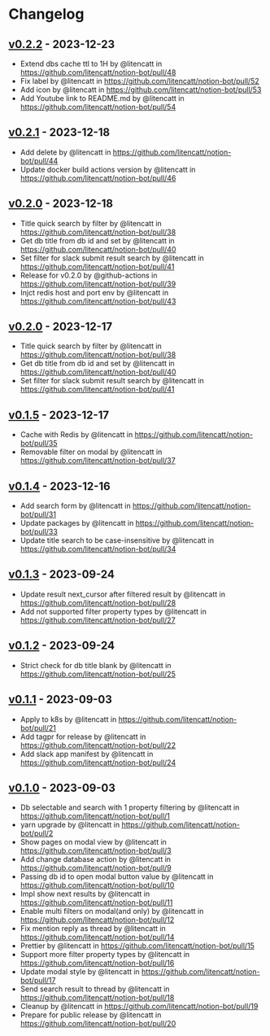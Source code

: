 # Changelog

## [v0.2.2](https://github.com/litencatt/notion-bot/compare/v0.2.1...v0.2.2) - 2023-12-23
- Extend dbs cache ttl to 1H by @litencatt in https://github.com/litencatt/notion-bot/pull/48
- Fix label by @litencatt in https://github.com/litencatt/notion-bot/pull/52
- Add icon by @litencatt in https://github.com/litencatt/notion-bot/pull/53
- Add Youtube link to README.md by @litencatt in https://github.com/litencatt/notion-bot/pull/54

## [v0.2.1](https://github.com/litencatt/notion-bot/compare/v0.2.0...v0.2.1) - 2023-12-18
- Add delete by @litencatt in https://github.com/litencatt/notion-bot/pull/44
- Update docker build actions version by @litencatt in https://github.com/litencatt/notion-bot/pull/46

## [v0.2.0](https://github.com/litencatt/notion-bot/compare/v0.1.5...v0.2.0) - 2023-12-18
- Title quick search by filter by @litencatt in https://github.com/litencatt/notion-bot/pull/38
- Get db title from db id and set by @litencatt in https://github.com/litencatt/notion-bot/pull/40
- Set filter for slack submit result search by @litencatt in https://github.com/litencatt/notion-bot/pull/41
- Release for v0.2.0 by @github-actions in https://github.com/litencatt/notion-bot/pull/39
- Injct redis host and port env by @litencatt in https://github.com/litencatt/notion-bot/pull/43

## [v0.2.0](https://github.com/litencatt/notion-bot/compare/v0.1.5...v0.2.0) - 2023-12-17
- Title quick search by filter by @litencatt in https://github.com/litencatt/notion-bot/pull/38
- Get db title from db id and set by @litencatt in https://github.com/litencatt/notion-bot/pull/40
- Set filter for slack submit result search by @litencatt in https://github.com/litencatt/notion-bot/pull/41

## [v0.1.5](https://github.com/litencatt/notion-bot/compare/v0.1.4...v0.1.5) - 2023-12-17
- Cache with Redis by @litencatt in https://github.com/litencatt/notion-bot/pull/35
- Removable filter on modal by @litencatt in https://github.com/litencatt/notion-bot/pull/37

## [v0.1.4](https://github.com/litencatt/notion-bot/compare/v0.1.3...v0.1.4) - 2023-12-16
- Add search form by @litencatt in https://github.com/litencatt/notion-bot/pull/31
- Update packages by @litencatt in https://github.com/litencatt/notion-bot/pull/33
- Update title search to be case-insensitive by @litencatt in https://github.com/litencatt/notion-bot/pull/34

## [v0.1.3](https://github.com/litencatt/notion-bot/compare/v0.1.2...v0.1.3) - 2023-09-24
- Update result next_cursor after filtered result by @litencatt in https://github.com/litencatt/notion-bot/pull/28
- Add not supported filter property types by @litencatt in https://github.com/litencatt/notion-bot/pull/27

## [v0.1.2](https://github.com/litencatt/notion-bot/compare/v0.1.1...v0.1.2) - 2023-09-24
- Strict check for db title blank by @litencatt in https://github.com/litencatt/notion-bot/pull/25

## [v0.1.1](https://github.com/litencatt/notion-bot/compare/v0.1.0...v0.1.1) - 2023-09-03
- Apply to k8s by @litencatt in https://github.com/litencatt/notion-bot/pull/21
- Add tagpr for release by @litencatt in https://github.com/litencatt/notion-bot/pull/22
- Add slack app manifest by @litencatt in https://github.com/litencatt/notion-bot/pull/24

## [v0.1.0](https://github.com/litencatt/notion-bot/commits/v0.1.0) - 2023-09-03
- Db selectable and search with 1 property filtering by @litencatt in https://github.com/litencatt/notion-bot/pull/1
- yarn upgrade by @litencatt in https://github.com/litencatt/notion-bot/pull/2
- Show pages on modal view by @litencatt in https://github.com/litencatt/notion-bot/pull/3
- Add change database action by @litencatt in https://github.com/litencatt/notion-bot/pull/9
- Passing db id to open modal button value by @litencatt in https://github.com/litencatt/notion-bot/pull/10
- Impl show next results by @litencatt in https://github.com/litencatt/notion-bot/pull/11
- Enable multi filters on modal(and only) by @litencatt in https://github.com/litencatt/notion-bot/pull/12
- Fix mention reply as thread by @litencatt in https://github.com/litencatt/notion-bot/pull/14
- Prettier by @litencatt in https://github.com/litencatt/notion-bot/pull/15
- Support more filter property types by @litencatt in https://github.com/litencatt/notion-bot/pull/16
- Update modal style by @litencatt in https://github.com/litencatt/notion-bot/pull/17
- Send search result to thread by @litencatt in https://github.com/litencatt/notion-bot/pull/18
- Cleanup by @litencatt in https://github.com/litencatt/notion-bot/pull/19
- Prepare for public release by @litencatt in https://github.com/litencatt/notion-bot/pull/20
